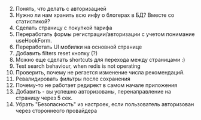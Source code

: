 2. Понять, что делать с авторизацией
3. Нужно ли нам хранить всю инфу о блогерах в БД? Вместе со статистикой?
4. Сделать страницу с покупкой тарифа
5. Переработать формы регистрации/авторизации с учетом понимание useHookForm.
6. Переработать UI мобилки на основной странице
7. Добавить filters reset кнопку (?)
8. Можно еще сделать shortcuts для перехода между страницами :)
9. Test search behaviour, when redis is not operating
10. Проверить, почему не регается изменение числа рекомендаций.
11. Ревалидировать фильтры после сохранения
12. Почему-то не работает редирект в самом начале приложения
13. Добавить - вы успешно авторизованы, перенаправление на страницу через 5 сек.
14. Убрать "Безопасность" из настроек, если пользователь авторизован через стороннеого провайдера
